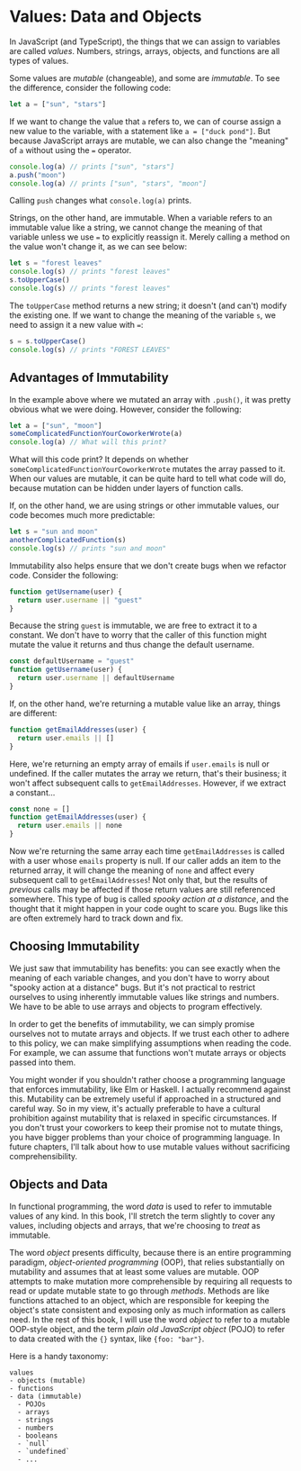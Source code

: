 # Values: Data and Objects

In JavaScript (and TypeScript), the things that we can assign to variables are called _values_. Numbers, strings, arrays, objects, and functions are all types of values.

Some values are _mutable_ (changeable), and some are _immutable_. To see the difference, consider the following code:

```js
let a = ["sun", "stars"]
```

If we want to change the value that `a` refers to, we can of course assign a new value to the variable, with a statement like `a = ["duck pond"]`. But because JavaScript arrays are mutable, we can also change the "meaning" of `a` without using the `=` operator.

```js
console.log(a) // prints ["sun", "stars"]
a.push("moon")
console.log(a) // prints ["sun", "stars", "moon"]
```

Calling `push` changes what `console.log(a)` prints.

Strings, on the other hand, are immutable. When a variable refers to an immutable value like a string, we cannot change the meaning of that variable unless we use `=` to explicitly reassign it. Merely calling a method on the value won't change it, as we can see below:

```js
let s = "forest leaves"
console.log(s) // prints "forest leaves"
s.toUpperCase()
console.log(s) // prints "forest leaves"
```

The `toUpperCase` method returns a new string; it doesn't (and can't) modify the existing one. If we want to change the meaning of the variable `s`, we need to assign it a new value with `=`:

```js
s = s.toUpperCase()
console.log(s) // prints "FOREST LEAVES"
```

## Advantages of Immutability

In the example above where we mutated an array with `.push()`, it was pretty obvious what we were doing. However, consider the following:

```js
let a = ["sun", "moon"]
someComplicatedFunctionYourCoworkerWrote(a)
console.log(a) // What will this print?
```

What will this code print? It depends on whether `someComplicatedFunctionYourCoworkerWrote` mutates the array passed to it. When our values are mutable, it can be quite hard to tell what code will do, because mutation can be hidden under layers of function calls.

If, on the other hand, we are using strings or other immutable values, our code becomes much more predictable:

```js
let s = "sun and moon"
anotherComplicatedFunction(s)
console.log(s) // prints "sun and moon"
```

Immutability also helps ensure that we don't create bugs when we refactor code. Consider the following:

```js
function getUsername(user) {
  return user.username || "guest"
}
```

Because the string `guest` is immutable, we are free to extract it to a constant. We don't have
to worry that the caller of this function might mutate the value it returns and thus change the default username.

```js
const defaultUsername = "guest"
function getUsername(user) {
  return user.username || defaultUsername
}
```

If, on the other hand, we're returning a mutable value like an array, things are different:

```js
function getEmailAddresses(user) {
  return user.emails || []
}
```

Here, we're returning an empty array of emails if `user.emails` is null or undefined. If the caller mutates the array we return, that's their business; it won't affect subsequent calls to `getEmailAddresses`. However, if we extract a constant...

```js
const none = []
function getEmailAddresses(user) {
  return user.emails || none
}
```

Now we're returning the same array each time `getEmailAddresses` is called with a user whose `emails` property is null. If our caller adds an item to the returned array, it will change the meaning of `none` and affect every subsequent call to `getEmailAddresses`! Not only that, but the results of _previous_ calls may be affected if those return values are still referenced somewhere. This type of bug is called _spooky action at a distance_, and the thought that it might happen in your code ought to scare you. Bugs like this are often extremely hard to track down and fix.

<!--
If `anotherComplicatedFunction` needs to transform the value passed to it, it can simply return the updated value:

```js
let s = "sun and moon"
s = anotherComplicatedFunction(s)
console.log(s)
```
-->

## Choosing Immutability

We just saw that immutability has benefits: you can see exactly when the meaning of each variable changes, and you don't have to worry about "spooky action at a distance" bugs. But it's not practical to restrict ourselves to using inherently immutable values like strings and numbers. We have to be able to use arrays and objects to program effectively.

In order to get the benefits of immutability, we can simply promise ourselves not to mutate arrays and objects. If we trust each other to adhere to this policy, we can make simplifying assumptions when reading the code. For example, we can assume that functions won't mutate arrays or objects passed into them.

You might wonder if you shouldn't rather choose a programming language that enforces immutability, like Elm or Haskell. I actually recommend against this. Mutability can be extremely useful if approached in a structured and careful way. So in my view, it's actually preferable to have a cultural prohibition against mutability that is relaxed in specific circumstances. If you don't trust your coworkers to keep their promise not to mutate things, you have bigger problems than your choice of programming language. In future chapters, I'll talk about how to use mutable values without sacrificing comprehensibility.

## Objects and Data

In functional programming, the word _data_ is used to refer to immutable values of any kind. In this book, I'll stretch the term slightly to cover any values, including objects and arrays, that we're choosing to _treat_ as immutable.

The word _object_ presents difficulty, because there is an entire programming paradigm, _object-oriented programming_ (OOP), that relies substantially on mutability and assumes that at least some values are mutable. OOP attempts to make mutation more comprehensible by requiring all requests to read or update mutable state to go through _methods_. Methods are like functions attached to an object, which are responsible for keeping the object's state consistent and exposing only as much information as callers need. In the rest of this book, I will use the word _object_ to refer to a mutable OOP-style object, and the term _plain old JavaScript object_ (POJO) to refer to data created with the `{}` syntax, like `{foo: "bar"}`.

Here is a handy taxonomy:

```
values
- objects (mutable)
- functions
- data (immutable)
  - POJOs
  - arrays
  - strings
  - numbers
  - booleans
  - `null`
  - `undefined`
  - ...
```